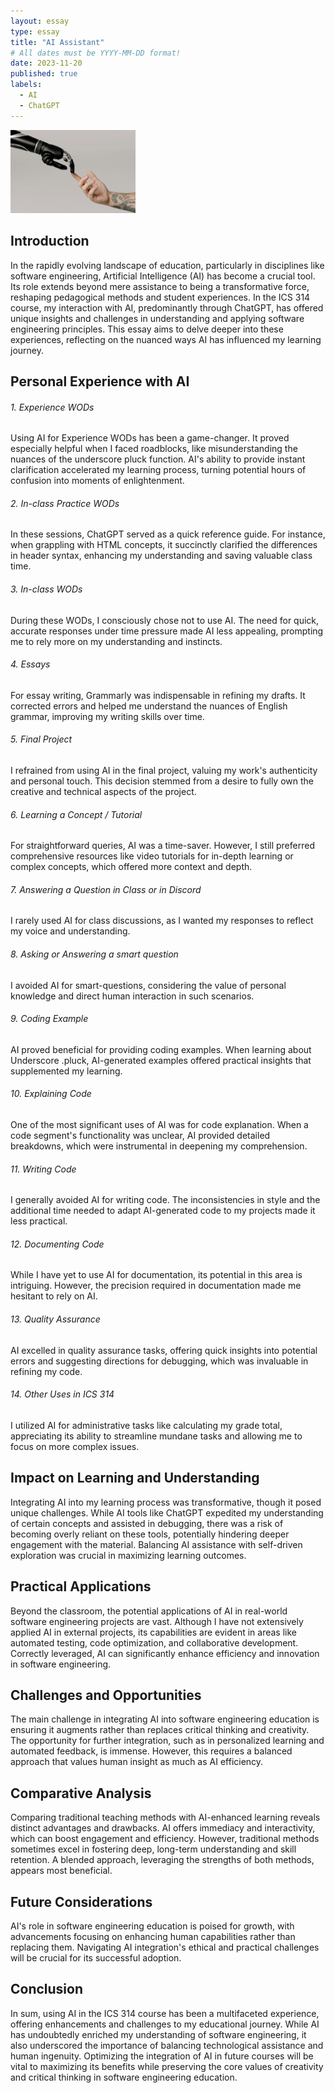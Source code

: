 ```yaml
---
layout: essay
type: essay
title: "AI Assistant"
# All dates must be YYYY-MM-DD format!
date: 2023-11-20
published: true
labels:
  - AI
  - ChatGPT
---
```


<img width="200px" class="rounded float-start pe-4" src="../img/AI.jpg">

## Introduction
  In the rapidly evolving landscape of education, particularly in disciplines like software engineering, Artificial Intelligence (AI) has become a crucial tool. Its role extends beyond mere assistance to being a transformative force, reshaping pedagogical methods and student experiences. In the ICS 314 course, my interaction with AI, predominantly through ChatGPT, has offered unique insights and challenges in understanding and applying software engineering principles. This essay aims to delve deeper into these experiences, reflecting on the nuanced ways AI has influenced my learning journey.


## Personal Experience with AI
###### 1. Experience WODs
  Using AI for Experience WODs has been a game-changer. It proved especially helpful when I faced roadblocks, like misunderstanding the nuances of the underscore pluck function. AI's ability to provide instant clarification accelerated my learning process, turning potential hours of confusion into moments of enlightenment.
###### 2. In-class Practice WODs
  In these sessions, ChatGPT served as a quick reference guide. For instance, when grappling with HTML concepts, it succinctly clarified the differences in header syntax, enhancing my understanding and saving valuable class time.
###### 3. In-class WODs
  During these WODs, I consciously chose not to use AI. The need for quick, accurate responses under time pressure made AI less appealing, prompting me to rely more on my understanding and instincts.
###### 4. Essays
  For essay writing, Grammarly was indispensable in refining my drafts. It corrected errors and helped me understand the nuances of English grammar, improving my writing skills over time.
###### 5. Final Project
  I refrained from using AI in the final project, valuing my work's authenticity and personal touch. This decision stemmed from a desire to fully own the creative and technical aspects of the project.
###### 6. Learning a Concept / Tutorial
  For straightforward queries, AI was a time-saver. However, I still preferred comprehensive resources like video tutorials for in-depth learning or complex concepts, which offered more context and depth.
###### 7. Answering a Question in Class or in Discord
  I rarely used AI for class discussions, as I wanted my responses to reflect my voice and understanding.
###### 8. Asking or Answering a smart question
  I avoided AI for smart-questions, considering the value of personal knowledge and direct human interaction in such scenarios.
###### 9. Coding Example
  AI proved beneficial for providing coding examples. When learning about Underscore .pluck, AI-generated examples offered practical insights that supplemented my learning.
###### 10. Explaining Code
  One of the most significant uses of AI was for code explanation. When a code segment's functionality was unclear, AI provided detailed breakdowns, which were instrumental in deepening my comprehension.
###### 11. Writing Code
  I generally avoided AI for writing code. The inconsistencies in style and the additional time needed to adapt AI-generated code to my projects made it less practical.
###### 12. Documenting Code
  While I have yet to use AI for documentation, its potential in this area is intriguing. However, the precision required in documentation made me hesitant to rely on AI.
###### 13. Quality Assurance
  AI excelled in quality assurance tasks, offering quick insights into potential errors and suggesting directions for debugging, which was invaluable in refining my code.
###### 14. Other Uses in ICS 314
  I utilized AI for administrative tasks like calculating my grade total, appreciating its ability to streamline mundane tasks and allowing me to focus on more complex issues.

## Impact on Learning and Understanding

  Integrating AI into my learning process was transformative, though it posed unique challenges. While AI tools like ChatGPT expedited my understanding of certain concepts and assisted in debugging, there was a risk of becoming overly reliant on these tools, potentially hindering deeper engagement with the material. Balancing AI assistance with self-driven exploration was crucial in maximizing learning outcomes.

## Practical Applications

  Beyond the classroom, the potential applications of AI in real-world software engineering projects are vast. Although I have not extensively applied AI in external projects, its capabilities are evident in areas like automated testing, code optimization, and collaborative development. Correctly leveraged, AI can significantly enhance efficiency and innovation in software engineering.

## Challenges and Opportunities

  The main challenge in integrating AI into software engineering education is ensuring it augments rather than replaces critical thinking and creativity. The opportunity for further integration, such as in personalized learning and automated feedback, is immense. However, this requires a balanced approach that values human insight as much as AI efficiency.

## Comparative Analysis

  Comparing traditional teaching methods with AI-enhanced learning reveals distinct advantages and drawbacks. AI offers immediacy and interactivity, which can boost engagement and efficiency. However, traditional methods sometimes excel in fostering deep, long-term understanding and skill retention. A blended approach, leveraging the strengths of both methods, appears most beneficial.

## Future Considerations

  AI's role in software engineering education is poised for growth, with advancements focusing on enhancing human capabilities rather than replacing them. Navigating AI integration's ethical and practical challenges will be crucial for its successful adoption.

## Conclusion

  In sum, using AI in the ICS 314 course has been a multifaceted experience, offering enhancements and challenges to my educational journey. While AI has undoubtedly enriched my understanding of software engineering, it also underscored the importance of balancing technological assistance and human ingenuity. Optimizing the integration of AI in future courses will be vital to maximizing its benefits while preserving the core values of creativity and critical thinking in software engineering education.
